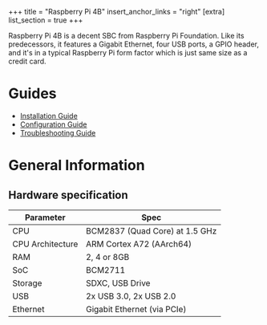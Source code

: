 +++
title = "Raspberry Pi 4B"
insert_anchor_links = "right"
[extra]
list_section = true
+++

Raspberry Pi 4B is a decent SBC from Raspberry Pi Foundation. Like its predecessors, it features a Gigabit Ethernet, four USB ports, a GPIO header, and it's in a typical Raspberry Pi form factor which is just same size as a credit card.

# Guides

- [Installation Guide](@/aosc-os/devices/raspberrypi/4b-installation.md)
- [Configuration Guide](@/aosc-os/devices/raspberrypi/4b-configuration.md)
- [Troubleshooting Guide](@/aosc-os/devices/raspberrypi/4b-troubleshooting.md)

# General Information

## Hardware specification

| Parameter | Spec |
| --- | --- |
| CPU | BCM2837 (Quad Core) at 1.5 GHz |
| CPU Architecture | ARM Cortex A72 (AArch64) |
| RAM | 2, 4 or 8GB |
| SoC | BCM2711 |
| Storage | SDXC, USB Drive |
| USB | 2x USB 3.0, 2x USB 2.0 |
| Ethernet | Gigabit Ethernet (via PCIe) |

